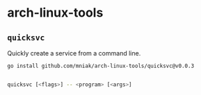 # arch-linux-tools


## `quicksvc`

Quickly create a service from a command line.


```bash
go install github.com/mniak/arch-linux-tools/quicksvc@v0.0.3
```

```bash

quicksvc [<flags>] -- <program> [<args>]
```